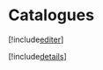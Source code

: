 # Catalogues

[!include[editer](catalogues.editer.autogen.md)]

[!include[details](catalogues.details.autogen.md)]






































